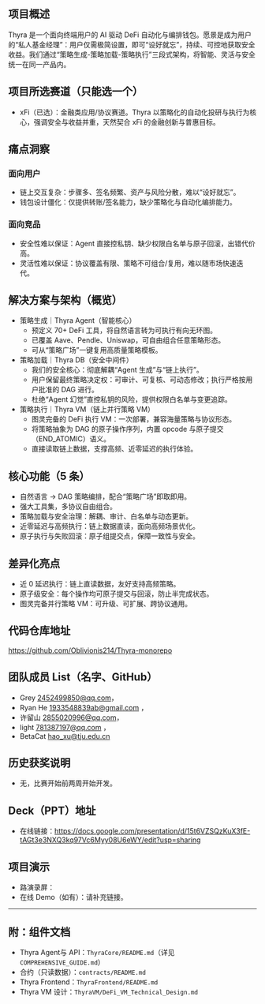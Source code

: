 ## 项目概述

Thyra 是一个面向终端用户的 AI 驱动 DeFi 自动化与编排钱包。愿景是成为用户的“私人基金经理”：用户仅需极简设置，即可“设好就忘”，持续、可控地获取安全收益。我们通过“策略生成-策略加载-策略执行”三段式架构，将智能、灵活与安全统一在同一产品内。

## 项目所选赛道（只能选一个）
- xFi（已选）：金融类应用/协议赛道。Thyra 以策略化的自动化投研与执行为核心，强调安全与收益并重，天然契合 xFi 的金融创新与普惠目标。

## 痛点洞察
### 面向用户
- 链上交互复杂：步骤多、签名频繁、资产与风险分散，难以“设好就忘”。
- 钱包设计僵化：仅提供转账/签名能力，缺少策略化与自动化编排能力。

### 面向竞品
- 安全性难以保证：Agent 直接控私钥、缺少权限白名单与原子回滚，出错代价高。
- 灵活性难以保证：协议覆盖有限、策略不可组合/复用，难以随市场快速迭代。

## 解决方案与架构（概览）
- 策略生成｜Thyra Agent（智能核心）
  - 预定义 70+ DeFi 工具，将自然语言转为可执行有向无环图。
  - 已覆盖 Aave、Pendle、Uniswap，可自由组合任意策略形态。
  - 可从“策略广场”一键复用高质量策略模板。
- 策略加载｜Thyra DB（安全中间件）
  - 我们的安全核心：彻底解耦“Agent 生成”与“链上执行”。
  - 用户保留最终策略决定权：可审计、可复核、可动态修改；执行严格按用户批准的 DAG 进行。
  - 杜绝“Agent 幻觉”直控私钥的风险，提供权限白名单与变更追踪。
- 策略执行｜Thyra VM（链上并行策略 VM）
  - 图灵完备的 DeFi 执行 VM：一次部署，兼容海量策略与协议形态。
  - 将策略抽象为 DAG 的原子操作序列，内置 opcode 与原子提交（END_ATOMIC）语义。
  - 直接读取链上数据，支撑高频、近零延迟的执行体验。

## 核心功能（5 条）
- 自然语言 → DAG 策略编排，配合“策略广场”即取即用。
- 强大工具集，多协议自由组合。
- 策略加载与安全治理：解耦、审计、白名单与动态更新。
- 近零延迟与高频执行：链上数据直读，面向高频场景优化。
- 原子执行与失败回滚：原子组提交点，保障一致性与安全。

## 差异化亮点
- 近 0 延迟执行：链上直读数据，友好支持高频策略。
- 原子级安全：每个操作均可原子提交与回滚，防止半完成状态。
- 图灵完备并行策略 VM：可升级、可扩展、跨协议通用。

## 代码仓库地址
https://github.com/Oblivionis214/Thyra-monorepo

## 团队成员 List（名字、GitHub）
- Grey 2452499850@qq.com，
- Ryan He 1933548839ab@gmail.com ，
- 许留山 2855020996@qq.com，
- light 781387197@qq.com ，
- BetaCat hao_xu@tju.edu.cn

## 历史获奖说明
- 无，比赛开始前两周开始开发。

## Deck（PPT）地址
- 在线链接：https://docs.google.com/presentation/d/15t6VZSQzKuX3fE-tAGt3e3NXQ3kq97Vc6Myy08U6eWY/edit?usp=sharing

## 项目演示
- 路演录屏：
- 在线 Demo（如有）：请补充链接。

---

## 附：组件文档
- Thyra Agent与 API：`ThyraCore/README.md`（详见 `COMPREHENSIVE_GUIDE.md`）
- 合约（只读数据）：`contracts/README.md`
- Thyra Frontend：`ThyraFrontend/README.md`
- Thyra VM 设计：`ThyraVM/DeFi_VM_Technical_Design.md`
